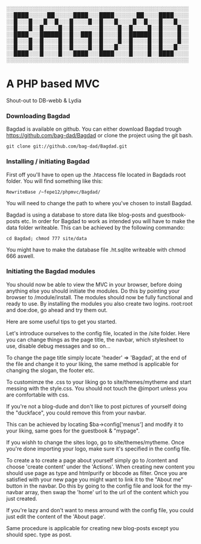 ░░░░░░░░░░░░░░░░░░░░░░░░░░░░░░░░░░░░░░░░░░░░░░░░░
░░████░░░░░██░░░░░████░░░████░░░░░░██░░░░████░░░░
░░█░░░█░░░█░░█░░░█░░░░█░░█░░░█░░░░█░░█░░░█░░░█░░░
░░█░░░█░░█░░░░█░░█░░░░░░░█░░░░█░░█░░░░█░░█░░░░█░░
░░████░░░██████░░█░░███░░█░░░░█░░██████░░█░░░░█░░
░░█░░░█░░█░░░░█░░█░░░░█░░█░░░░█░░█░░░░█░░█░░░░█░░
░░█░░░█░░█░░░░█░░█░░░░█░░█░░░█░░░█░░░░█░░█░░░█░░░
░░████░░░█░░░░█░░░████░░░████░░░░█░░░░█░░████░░░░
░░░░░░░░░░░░░░░░░░░░░░░░░░░░░░░░░░░░░░░░░░░░░░░░░

<h1>A PHP based MVC</h1>

Shout-out to DB-webb & Lydia

<h3>Downloading Bagdad</h3>

Bagdad is available on github. You can either download Bagdad trough https://github.com/bag-dad/Bagdad or clone the project using the git bash.

    git clone git://github.com/bag-dad/Bagdad.git

<h3>Installing / initiating Bagdad</h3>

First off you'll have to open up the .htaccess file located in Bagdads root folder. 
You will find something like this:

	RewriteBase /~fepe12/phpmvc/Bagdad/

You will need to change the path to where you've chosen to install Bagdad.

Bagdad is using a database to store data like blog-posts and guestbook-posts etc. In order for Bagdad to work as intended you will have to make the data folder writeable.
This can be achieved by the following commando:

    cd Bagdad; chmod 777 site/data

You might have to make the database file .ht.sqlite writeable with chmod 666 aswell.

<h3>Initiating the Bagdad modules</h3>

You should now be able to view the MVC in your browser, before doing anything else you should initiate the modules. Do this by pointing your browser to /module/install.
The modules should now be fully functional and ready to use. 
By installing the modules you also create two logins.
root:root and doe:doe, go ahead and try them out.


Here are some useful tips to get you started.

Let's introduce ourselves to the config file, located in the /site folder. Here you can change things as the page title, the navbar, which stylesheet to use, disable debug messages and so on...

To change the page title simply locate 'header' => 'Bagdad', at the end of the file and change it to your liking, the same method is applicable for changing the slogan, the footer etc.

To customimze the .css to your liking go to site/themes/mytheme and start messing with the style.css. You should not touch the @import unless
you are comfortable with css.

If you're not a blog-dude and don't like to post pictures of yourself doing the "duckface", you could remove this from your navbar. 

This can be achieved by locating $ba->config['menus'] and modify it to your liking, same goes for the guestbook & "mypage".

If you wishh to change the sites logo, go to site/themes/mytheme. Once you're done importing your logo, make sure it's specified in the config file.

To create a to create a page about yourself simply go to /content and choose 'create content' under the 'Actions'.
When creating new content you should use page as type and htmlpurify or bbcode as filter.
Once you are satisfied with your new page you might want to link it to the "About me" button in the navbar.
Do this by going to the config file and look for the my-navbar array, then swap the 'home' url to the url of the content
which you just created.

If you're lazy and don't want to mess arround with the config file, you could just edit the content of the 'About page'.

Same procedure is applicable for creating new blog-posts except you should spec. type as post.



